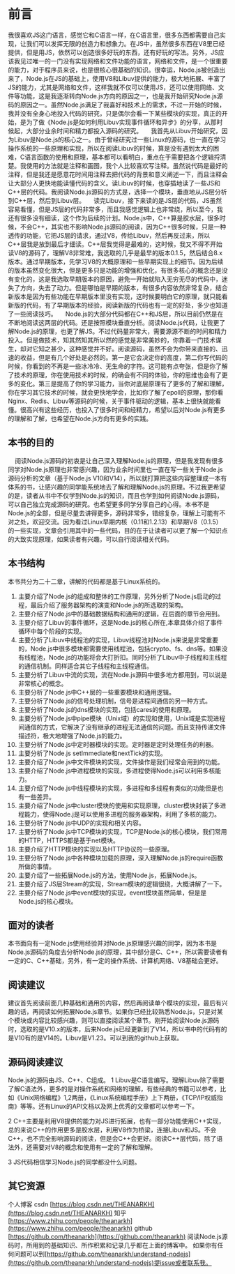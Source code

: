 
# 前言
我很喜欢JS这门语言，感觉它和C语言一样，在C语言里，很多东西都需要自己实现，让我们可以发挥无限的创造力和想象力。在JS中，虽然很多东西在V8里已经提供，但是用JS，依然可以创造很多好玩的东西，还有好玩的写法。另外，JS应该我见过唯一的一门没有实现网络和文件功能的语言，网络和文件，是一个很重要的能力，对于程序员来说，也是很核心很基础的知识。很幸运，Node.js被创造出来了，Node.js在JS的基础上，使用V8和Libuv提供的能力，极大地拓展、丰富了JS的能力，尤其是网络和文件，这样我就不仅可以使用JS，还可以使用网络、文件等功能，这是我逐渐转向Node.js方向的原因之一，也是我开始研究Node.js源码的原因之一。虽然Node.js满足了我喜好和技术上的需求，不过一开始的时候，我并没有全身心地投入代码的研究，只是偶尔会看一下某些模块的实现，真正的开始，是为了做《Node.js是如何利用Libuv实现事件循环和异步》的分享，从那时候起，大部分业余时间和精力都投入源码的研究。
&nbsp;&nbsp;&nbsp;&nbsp;我首先从Libuv开始研究，因为Libuv是Node.js的核心之一。由于曾经研究过一些Linux的源码，也一直在学习操作系统的一些原理和实现，所以在阅读Libuv的时候，算是没有遇到太大的困难，C语言函数的使用和原理，基本都可以看明白，重点在于需要把各个逻辑捋清楚。我使用的方法就是注释和画图，我个人比较喜欢写注释。虽然说代码是最好的注释，但是我还是愿意花时间用注释去把代码的背景和意义阐述一下，而且注释会让大部分人更快地能读懂代码的含义。读Libuv的时候，也穿插地读了一些JS和C++层的代码。我阅读Node.js源码的方式是，选择一个模块，垂直地从JS层分析到C++层，然后到Libuv层。
&nbsp;&nbsp;&nbsp;&nbsp;读完Libuv，接下来读的是JS层的代码，JS虽然容易看懂，但是JS层的代码非常多，而且我感觉逻辑上也非常绕，所以至今，我还有很多没有细读，这个作为后续的计划。Node.js中，C++算是胶水层，很多时候，不会C++，其实也不影响Node.js源码的阅读，因为C++很多时候，只是一种透传的功能，它把JS层的请求，通过V8，传给Libuv，然后再反过来，所以C++层我是放到最后才细读。C++层我觉得是最难的，这时候，我又不得不开始读V8的源码了，理解V8非常难，我选取的几乎是最早的版本0.1.5，然后结合8.x版本。通过早期版本，先学习V8的大概原理和一些早期实现上的细节。因为后续的版本虽然变化很大，但是更多只是功能的增强和优化，有很多核心的概念还是没有变化的，这是我选取早期版本的原因，避免一开始就陷入无穷无尽的代码中，迷失了方向，失去了动力。但是哪怕是早期的版本，有很多内容依然非常复杂，结合新版本是因为有些功能在早期版本里没有实现，这时候要明白它的原理，就只能看新版的代码，有了早期版本的经验，阅读新版的代码也有一定的好处，多少也知道了一些阅读技巧。
&nbsp;&nbsp;&nbsp;&nbsp;Node.js的大部分代码都在C++和JS层，所以目前仍然是在不断地阅读这两层的代码。还是按照模块垂直分析。阅读Node.js代码，让我更了解Node.js的原理，也更了解JS。不过代码量非常大，需要源源不断的时间和精力投入。但是做技术，知其然知其所以然的感觉是非常美妙的，你靠着一门技术谋生，却对它知之甚少，这种感觉并不好。阅读源码，虽然不会为你带来直接的、迅速的收益，但是有几个好处是必然的。第一是它会决定你的高度，第二你写代码的时候，你看到的不再是一些冰冷冷、无生命的字符。这可能有点夸张，但是你了解了技术的原理，你在使用技术的时候，的确会有不同的体验，你的思维也会有了更多的变化。第三是提高了你的学习能力，当你对底层原理有了更多的了解和理解，你在学习其它技术的时候，就会更快地学会，比如你了解了epoll的原理，那你看Nginx、Redis、Libuv等源码的时候，关于事件驱动的逻辑，基本上很快就能看懂。很高兴有这些经历，也投入了很多时间和经精力，希望以后对Node.js有更多的理解和了解，也希望在Node.js方向有更多的实践。

## 本书的目的
&nbsp;&nbsp;&nbsp;&nbsp;阅读Node.js源码的初衷是让自己深入理解Node.js的原理，但是我发现有很多同学对Node.js原理也非常感兴趣，因为业余时间里也一直在写一些关于Node.js源码分析的文章（基于Node.js V10和V14），所以就打算把这些内容整理成一本有体系的书，让感兴趣的同学能系统地去了解和理解Node.js的原理。不过我更希望的是，读者从书中不仅学到Node.js的知识，而且也学到如何阅读Node.js源码，可以自己独立完成源码的研究。也希望更多同学分享自己的心得。本书不是Node.js的全部，但是尽量去讲得更多，源码非常多，错综复杂，理解上可能有不对之处，欢迎交流。因为看过Linux早期内核（0.11和1.2.13）和早期V8（0.1.5）的一些实现，文章会引用其中的一些代码，目的在于让读者可以更了解一个知识点的大致实现原理，如果读者有兴趣，可以自行阅读相关代码。

## 本书结构
本书共分为二十二章，讲解的代码都是基于Linux系统的。

1.	主要介绍了Node.js的组成和整体的工作原理，另外分析了Node.js启动的过程，最后介绍了服务器架构的演变和Node.js的所选取的架构。
2.	主要介绍了Node.js中的基础数据结构和通用的逻辑，在后面的章节会用到。
3.	主要介绍了Libuv的事件循环，这是Node.js的核心所在,本章具体介绍了事件循环中每个阶段的实现。
4.	主要分析了Libuv中线程池的实现，Libuv线程池对Node.js来说是非常重要的，Node.js中很多模块都需要使用线程池，包括crypto、fs、dns等。如果没有线程池，Node.js的功能将会大打折扣。同时分析了Libuv中子线程和主线程的通信机制。同样适合其它子线程和主线程通信。
5.	主要分析了Libuv中流的实现，流在Node.js源码中很多地方都用到，可以说是非常核心的概念。
6.	主要分析了Node.js中C++层的一些重要模块和通用逻辑。
7.	主要分析了Node.js的信号处理机制，信号是进程间通信的另一种方式。
8.	主要分析了Node.js的dns模块的实现，包括cares的使用和原理。
9.	主要分析了Node.js中pipe模块（Unix域）的实现和使用，Unix域是实现进程间通信的方式，它解决了没有继承的进程无法通信的问题。而且支持传递文件描述符，极大地增强了Node.js的能力。
10.	主要分析了Node.js中定时器模块的实现。定时器是定时处理任务的利器。
11.	主要分析了Node.js setImmediate和nextTick的实现。
12.	主要介绍了Node.js中文件模块的实现，文件操作是我们经常会用到的功能。
13.	 主要介绍了Node.js中进程模块的实现，多进程使得Node.js可以利用多核能力。
14.	 主要介绍了Node.js中线程模块的实现，多进程和多线程有类似的功能但是也有一些差异。
15.	主要介绍了Node.js中cluster模块的使用和实现原理，cluster模块封装了多进程能力，使得Node.j是可以使用多进程的服务器架构，利用了多核的能力。
16.	 主要分析了Node.js中UDP的实现和相关内容。
17.	 主要分析了Node.js中TCP模块的实现，TCP是Node.js的核心模块，我们常用的HTTP，HTTPS都是基于net模块。
18.	 主要介绍了HTTP模块的实现以及HTTP协议的一些原理。
19.	 主要分析了Node.js中各种模块加载的原理，深入理解Node.js的require函数所做的事情。
20.  主要介绍了一些拓展Node.js的方法，使用Node.js，拓展Node.js。
21.  主要介绍了JS层Stream的实现，Stream模块的逻辑很绕，大概讲解了一下。
22.  主要介绍了Node.js中event模块的实现，event模块虽然简单，但是是Node.js的核心模块。

## 面对的读者
本书面向有一定Node.js使用经验并对Node.js原理感兴趣的同学，因为本书是Node.js源码的角度去分析Node.js的原理，其中部分是C、C++，所以需要读者有一定的C、C++基础，另外，有一定的操作系统、计算机网络、V8基础会更好。
 
## 阅读建议
建议首先阅读前面几种基础和通用的内容，然后再阅读单个模块的实现，最后有兴趣的话，再阅读如何拓展Node.js章节。如果你已经比较熟悉Node.js，只是对某个模块或内容比较感兴趣，则可以直接阅读某个章节。刚开始阅读Node.js源码时，选取的是V10.x的版本，后来Node.js已经更新到了V14，所以书中的代码有的是V10有的是V14的。Libuv是V1.23。可以到我的github上获取。

## 源码阅读建议
Node.js的源码由JS、C++、C组成。
1 Libuv是C语言编写。理解Libuv除了需要了解C语法外，更多的是对操作系统和网络的理解，有些经典的书籍可以参考，比如《Unix网络编程》1,2两册，《Linux系统编程手册》上下两册，《TCP/IP权威指南》等等。还有Linux的API文档以及网上优秀的文章都可以参考一下。

2 C++主要是利用V8提供的能力对JS进行拓展，也有一部分功能使用C++实现，总的来说C++的作用更多是胶水层，利用V8作为桥梁，连接Libuv和JS。不会C++，也不完全影响源码的阅读，但是会C++会更好。阅读C++层代码，除了语法外，还需要对V8的概念和使用有一定的了解和理解。

3 JS代码相信学习Node.js的同学都没什么问题。

## 其它资源
个人博客
csdn [https://blog.csdn.net/THEANARKH](https://blog.csdn.net/THEANARKH)
知乎[https://www.zhihu.com/people/theanarkh](https://www.zhihu.com/people/theanarkh)
github [https://github.com/theanarkh](https://github.com/theanarkh)
阅读Node.js源码时，所用到的基础知识、所作积累和记录几乎都在上面的博客中。 如果你有任何问题可以到[https://github.com/theanarkh/understand-nodejs](https://github.com/theanarkh/understand-nodejs)提issue或者联系我。
